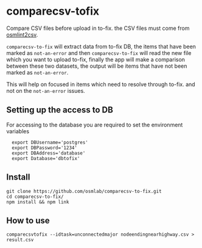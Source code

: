 # comparecsv-tofix

Compare CSV files before upload in to-fix. the CSV files must come from [osmlint2csv](https://github.com/osmlab/osmlint2csv).

`comparecsv-to-fix` will extract data from to-fix DB, the items that have been marked as `not-an-error` and then `comparecsv-to-fix` will read the new file which you want to upload to-fix, finally the app will  make a comparison between these two datasets,  the output will be items that have not been marked as `not-an-error`.

This will help on focused in items which need to resolve through to-fix. and not on the `not-an-error` issues.

## Setting up  the access to DB

For accessing to the database you are required to set the environment variables


```
  export DBUsername='postgres'
  export DBPassword='1234'
  export DBAddress='database'
  export Database='dbtofix'

```

## Install

```
git clone https://github.com/osmlab/comparecsv-to-fix.git
cd comparecsv-to-fix/
npm install && npm link
```

## How to use

```
comparecsvtofix --idtask=unconnectedmajor nodeendingnearhighway.csv > result.csv

```